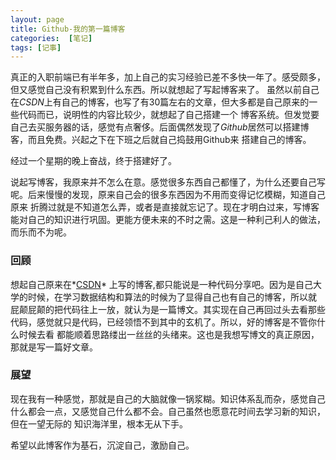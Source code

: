 ```yaml
---
layout: page
title: Github-我的第一篇博客
categories:  [笔记]
tags: [记事]
---
```


真正的入职前端已有半年多，加上自己的实习经验已差不多快一年了。感受颇多，但又感觉自己没有积累到什么东西。所以就想起了写起博客来了。
虽然以前自己在*CSDN*上有自己的博客，也写了有30篇左右的文章，但大多都是自己原来的一些代码而已，说明性的内容比较少，就想起了自己搭建一个
博客系统。但发觉要自己去买服务器的话，感觉有点奢侈。后面偶然发现了*Github*居然可以搭建博客，而且免费。兴起之下在下班之后就自己捣鼓用Github来
搭建自己的博客。


经过一个星期的晚上奋战，终于搭建好了。

说起写博客，我原来并不怎么在意。感觉很多东西自己都懂了，为什么还要自己写呢。后来慢慢的发现，原来自己会的很多东西因为不用而变得记忆模糊，知道自己原来
折腾过就是不知道怎么弄，或者是直接就忘记了。现在才明白过来，写博客能对自己的知识进行巩固。更能方便未来的不时之需。这是一种利己利人的做法，而乐而不为呢。

### 回顾 ###
想起自己原来在*[CSDN][csdn]* 上写的博客,都只能说是一种代码分享吧。因为是自己大学的时候，在学习数据结构和算法的时候为了显得自己也有自己的博客，所以就
屁颠屁颠的把代码往上一放，就认为是一篇博文。其实现在自己再回过头去看那些代码，感觉就只是代码，已经领悟不到其中的玄机了。所以，好的博客是不管你什么时候去看
都能顺着思路缕出一丝丝的头绪来。这也是我想写博文的真正原因，那就是写一篇好文章。

### 展望 ###
现在我有一种感觉，那就是自己的大脑就像一锅浆糊。知识体系乱而杂，感觉自己什么都会一点，又感觉自己什么都不会。自己虽然也愿意花时间去学习新的知识，但在一望无际的
知识海洋里，根本无从下手。

希望以此博客作为基石，沉淀自己，激励自己。

[csdn]:http://blog.csdn.net/yjy188






